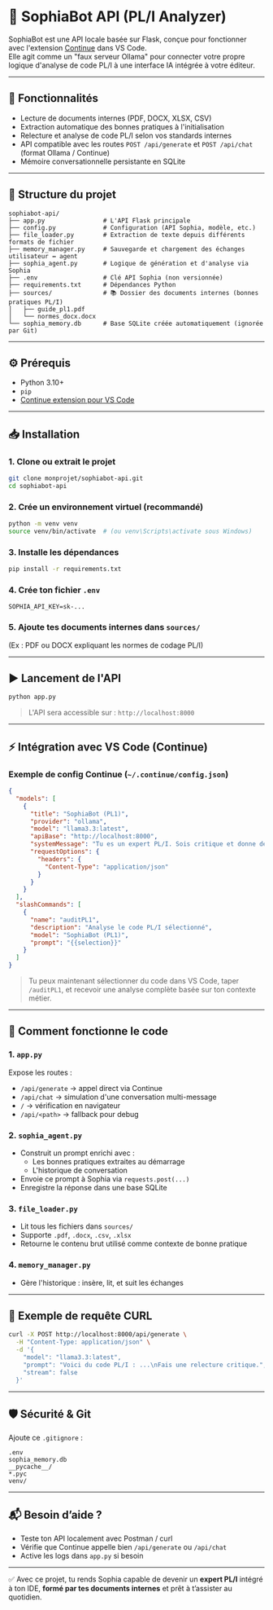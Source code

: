 
# 🤖 SophiaBot API (PL/I Analyzer)

SophiaBot est une API locale basée sur Flask, conçue pour fonctionner avec l'extension [Continue](https://continue.dev) dans VS Code.  
Elle agit comme un "faux serveur Ollama" pour connecter votre propre logique d'analyse de code PL/I à une interface IA intégrée à votre éditeur.

---

## 🚀 Fonctionnalités

- Lecture de documents internes (PDF, DOCX, XLSX, CSV)
- Extraction automatique des bonnes pratiques à l'initialisation
- Relecture et analyse de code PL/I selon vos standards internes
- API compatible avec les routes `POST /api/generate` et `POST /api/chat` (format Ollama / Continue)
- Mémoire conversationnelle persistante en SQLite

---

## 🧱 Structure du projet

```
sophiabot-api/
├── app.py                # L'API Flask principale
├── config.py             # Configuration (API Sophia, modèle, etc.)
├── file_loader.py        # Extraction de texte depuis différents formats de fichier
├── memory_manager.py     # Sauvegarde et chargement des échanges utilisateur ↔ agent
├── sophia_agent.py       # Logique de génération et d'analyse via Sophia
├── .env                  # Clé API Sophia (non versionnée)
├── requirements.txt      # Dépendances Python
├── sources/              # 📚 Dossier des documents internes (bonnes pratiques PL/I)
│   ├── guide_pl1.pdf
│   └── normes_docx.docx
└── sophia_memory.db      # Base SQLite créée automatiquement (ignorée par Git)
```

---

## ⚙️ Prérequis

- Python 3.10+
- `pip`
- [Continue extension pour VS Code](https://marketplace.visualstudio.com/items?itemName=Continue.continue)

---

## 📥 Installation

### 1. Clone ou extrait le projet
```bash
git clone monprojet/sophiabot-api.git
cd sophiabot-api
```

### 2. Crée un environnement virtuel (recommandé)
```bash
python -m venv venv
source venv/bin/activate  # (ou venv\Scripts\activate sous Windows)
```

### 3. Installe les dépendances
```bash
pip install -r requirements.txt
```

### 4. Crée ton fichier `.env`
```env
SOPHIA_API_KEY=sk-...
```

### 5. Ajoute tes documents internes dans `sources/`
(Ex : PDF ou DOCX expliquant les normes de codage PL/I)

---

## ▶️ Lancement de l'API
```bash
python app.py
```

> L'API sera accessible sur : `http://localhost:8000`

---

## ⚡ Intégration avec VS Code (Continue)

### Exemple de config Continue (`~/.continue/config.json`)

```json
{
  "models": [
    {
      "title": "SophiaBot (PL1)",
      "provider": "ollama",
      "model": "llama3.3:latest",
      "apiBase": "http://localhost:8000",
      "systemMessage": "Tu es un expert PL/I. Sois critique et donne des conseils de refacto.",
      "requestOptions": {
        "headers": {
          "Content-Type": "application/json"
        }
      }
    }
  ],
  "slashCommands": [
    {
      "name": "auditPL1",
      "description": "Analyse le code PL/I sélectionné",
      "model": "SophiaBot (PL1)",
      "prompt": "{{selection}}"
    }
  ]
}
```

> Tu peux maintenant sélectionner du code dans VS Code, taper `/auditPL1`, et recevoir une analyse complète basée sur ton contexte métier.

---

## 🧠 Comment fonctionne le code

### 1. `app.py`  
Expose les routes :
- `/api/generate` → appel direct via Continue
- `/api/chat` → simulation d'une conversation multi-message
- `/` → vérification en navigateur
- `/api/<path>` → fallback pour debug

### 2. `sophia_agent.py`  
- Construit un prompt enrichi avec :
  - Les bonnes pratiques extraites au démarrage
  - L'historique de conversation
- Envoie ce prompt à Sophia via `requests.post(...)`
- Enregistre la réponse dans une base SQLite

### 3. `file_loader.py`  
- Lit tous les fichiers dans `sources/`
- Supporte `.pdf`, `.docx`, `.csv`, `.xlsx`
- Retourne le contenu brut utilisé comme contexte de bonne pratique

### 4. `memory_manager.py`  
- Gère l'historique : insère, lit, et suit les échanges

---

## 🧪 Exemple de requête CURL

```bash
curl -X POST http://localhost:8000/api/generate \
  -H "Content-Type: application/json" \
  -d '{
    "model": "llama3.3:latest",
    "prompt": "Voici du code PL/I : ...\nFais une relecture critique.",
    "stream": false
  }'
```

---

## 🛡️ Sécurité & Git

Ajoute ce `.gitignore` :

```gitignore
.env
sophia_memory.db
__pycache__/
*.pyc
venv/
```

---

## 📬 Besoin d’aide ?
- Teste ton API localement avec Postman / curl
- Vérifie que Continue appelle bien `/api/generate` ou `/api/chat`
- Active les logs dans `app.py` si besoin

---

✅ Avec ce projet, tu rends Sophia capable de devenir un **expert PL/I** intégré à ton IDE, **formé par tes documents internes** et prêt à t’assister au quotidien.
